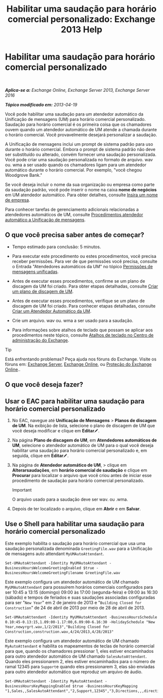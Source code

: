 ﻿---
title: 'Habilitar uma saudação para horário comercial personalizado: Exchange 2013 Help'
TOCTitle: Habilitar uma saudação para horário comercial personalizado
ms:assetid: a2272b7d-de88-4d3f-81e6-ad81f0ee6c5e
ms:mtpsurl: https://technet.microsoft.com/pt-br/library/Bb232152(v=EXCHG.150)
ms:contentKeyID: 50556256
ms.date: 05/22/2018
mtps_version: v=EXCHG.150
ms.translationtype: MT
---

# Habilitar uma saudação para horário comercial personalizado

 

_**Aplica-se a:** Exchange Online, Exchange Server 2013, Exchange Server 2016_

_**Tópico modificado em:** 2013-04-19_

Você pode habilitar uma saudação para um atendedor automático da Unificação de mensagens (UM) para horário comercial personalizado. Saudação para horário comercial é os primeira coisa que os chamadores ouvem quando um atendedor automático de UM atende a chamada durante o horário comercial. Você provavelmente desejará personalizar a saudação.

A Unificação de mensagens inclui um prompt de sistema padrão para uso durante o horário comercial. Embora o prompt de sistema padrão não deve ser substituído ou alterado, convém fornecer uma saudação personalizada. Você pode criar uma saudação personalizada no formato de arquivo. wav ou. wma a ser usado quando os chamadores ligam para um atendedor automático durante o horário comercial. Por exemplo, "você chegou Woodgrove Bank."

Se você deseja incluir o nome da sua organização ou empresa como parte da saudação padrão, você pode inserir o nome na caixa **nome de negócios** em UM atendedor automático. Para obter detalhes, consulte [Insira um nome de empresa](enter-a-business-name-exchange-2013-help.md).

Para conhecer tarefas de gerenciamento adicionais relacionadas a atendedores automáticos de UM, consulte [Procedimentos atendedor automático a Unificação de mensagens](um-auto-attendant-procedures-exchange-2013-help.md).

## O que você precisa saber antes de começar?

  - Tempo estimado para conclusão: 5 minutos.

  - Para executar este procedimento ou estes procedimentos, você precisa receber permissões. Para ver de que permissões você precisa, consulte o Entrada "Atendedores automáticos da UM" no tópico [Permissões de mensagens unificadas](unified-messaging-permissions-exchange-2013-help.md).

  - Antes de executar esses procedimentos, confirme se um plano de discagem da UM foi criado. Para obter etapas detalhadas, consulte [Criar um plano de discagem de UM](create-a-um-dial-plan-exchange-2013-help.md).

  - Antes de executar esses procedimentos, verifique se um plano de discagem de UM foi criado. Para conhecer etapas detalhadas, consulte [Criar um Atendedor Automático da UM](create-a-um-auto-attendant-exchange-2013-help.md).

  - Crie um arquivo. wav ou. wma a ser usado para a saudação.

  - Para informações sobre atalhos de teclado que possam se aplicar aos procedimentos neste tópico, consulte [Atalhos de teclado no Centro de administração do Exchange](keyboard-shortcuts-in-the-exchange-admin-center-exchange-online-protection-help.md).


> [!TIP]
> Está enfrentando problemas? Peça ajuda nos fóruns do Exchange. Visite os fóruns em: <A href="https://go.microsoft.com/fwlink/p/?linkid=60612">Exchange Server</A>, <A href="https://go.microsoft.com/fwlink/p/?linkid=267542">Exchange Online</A>, ou <A href="https://go.microsoft.com/fwlink/p/?linkid=285351">Proteção do Exchange Online</A>..



## O que você deseja fazer?

## Usar o EAC para habilitar uma saudação para horário comercial personalizado

1.  No EAC, navegue até **Unificação de Mensagens** \> **Planos de discagem de UM**. Na exibição de lista, selecione o plano de discagem de UM que você deseja modificar e clique em **Editar**![Ícone de edição](images/JJ218640.6f53ccb2-1f13-4c02-bea0-30690e6ea71d(EXCHG.150).gif "Ícone de edição").

2.  Na página **Plano de discagem de UM**, em **Atendedores automáticos de UM**, selecione o atendedor automático de UM para o qual você deseja habilitar uma saudação para horário comercial personalizado e, em seguida, clique em **Editar**![Ícone de edição](images/JJ218640.6f53ccb2-1f13-4c02-bea0-30690e6ea71d(EXCHG.150).gif "Ícone de edição").

3.  Na página de **Atendedor automático de UM**, \> clique em **Alterarsaudações**, em **horário comercial de saudação** e clique em **Procurar** para localizar o arquivo que você criou antes de iniciar esse procedimento de saudação para horário comercial personalizado.
    

    > [!IMPORTANT]
    > O arquivo usado para a saudação deve ser wav. ou .wma.



4.  Depois de ter localizado o arquivo, clique em **Abrir** e em **Salvar**.

## Use o Shell para habilitar uma saudação para horário comercial personalizado

Este exemplo habilita o saudação para horário comercial que usa uma saudação personalizada denominada `GreetingFile.wav` para a Unificação de mensagens auto attendant `MyUMAutoAttendant`.

    Set-UMAutoAttendant -Identity MyUMAutoAttendant -BusinessHoursWelcomeGreetingEnabled $true -BusinessHoursWelcomeGreetingFilename GreetingFile.wav

Este exemplo configura um atendedor automático de UM chamado `MyUMAutoAttendant` para possuírem horários comerciais configurados para ser 10:45 a 13:15 (domingo) 09:00 às 17:00 (segunda-feira) e 09:00 às 16:30 (sábado) e tempos de feriados e suas saudações associadas configuradas para ser "`New Year`" em 2 de janeiro de 2013 e "`Building Closed for Construction`" de 24 de abril de 2013 por meio de 28 de abril de 2013.

    Set-UMAutoAttendant -Identity MyUMAutoAttendant -BusinessHoursSchedule 0.10:45-0.13:15,1.09:00-1.17:00,6.09:00-6.16:30 -HolidaySchedule "New Year,newyrgrt.wav,1/2/2013","Building Closed for Construction,construction.wav,4/24/2013,4/28/2013"

Este exemplo configura um atendedor automático de UM chamado `MyAutoAttendant` e habilita os mapeamentos de teclas de horário comercial para que, quando os chamadores pressionar 1, eles estiver encaminhados para outro atendedor automático de UM chamado `SalesAutoAttendant`. Quando eles pressionarem 2, eles estiver encaminhados para o número de ramal 12345 para `Support`e quando eles pressionarem 3, elas são enviadas para outro atendedor automático que reproduz um arquivo de áudio.

    Set-UMAutoAttendant -Identity MyAutoAttendant - BusinessHoursKeyMappingEnabled $true -BusinessHoursKeyMapping "1,Sales,,SalesAutoAttendant","2,Support,12345","3,Directions,,,directions.wav"

